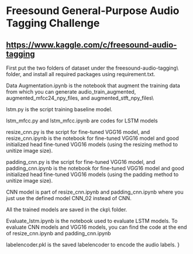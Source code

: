 
# Freesound General-Purpose Audio Tagging Challenge

## https://www.kaggle.com/c/freesound-audio-tagging


First put the two folders of dataset under the freesound-audio-tagging\ folder, and install all required packages using requirement.txt. 

Data Augmentation.ipynb is the notebook that augment the training data from which you can generate  audio_train_augmented\, augmented_mfcc24_npy_files\, and augmented_stft_npy_files\ 

lstm.py is the script training baseline model.

lstm_mfcc.py and lstm_mfcc.ipynb are codes for LSTM models

resize_cnn.py is the script for fine-tuned VGG16 model, and resize_cnn.ipynb is the notebook for fine-tuned VGG16 model and good initialized head fine-tuned VGG16 models (using the resizing method to unitize image size). 

padding_cnn.py is the script for fine-tuned VGG16 model, and padding_cnn.ipynb is the notebook for fine-tuned VGG16 model and good initialized head fine-tuned VGG16 models (using the padding method to unitize image size). 

CNN model is part of resize_cnn.ipynb and padding_cnn.ipynb where you just use the defined model CNN_02 instead of CNN. 

All the trained models are saved in the ckp\ folder. 

Evaluate_lstm.ipynb is the notebook used to evaluate LSTM models. To evaluate CNN models and VGG16 models, you can find the code at the end of resize_cnn.ipynb and padding_cnn.ipynb

labelencoder.pkl is the saved labelencoder to encode the audio labels. 
}
